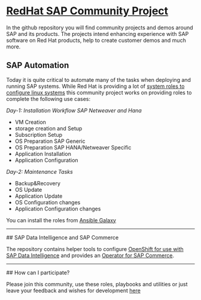 # [RedHat SAP Community Project](https://redhat-sap.github.io)

In the github repository you will find community projects and demos around SAP and its products.
The projects intend enhancing experience with SAP software on Red Hat products, help to create customer demos and much more.


## SAP Automation

Today it is quite critical to automate many of the tasks when deploying and running SAP systems.
While Red Hat is providing a lot of [system roles to configure linux systems](https://galaxy.ansible.com/linux-system-roles) this community project works on providing roles to complete the following use cases:

<em>Day-1: Installation Workflow SAP Netweaver and Hana</em>

* VM Creation
* storage creation and Setup
* Subscription Setup
* OS Preparation SAP Generic
* OS Preparation SAP HANA/Netweaver Specific
* Application Installation
* Application Configuration

<em>Day-2: Maintenance Tasks</em>

* Backup&Recovery
* OS Update
* Application Update
* OS Configuration changes
* Application Configuration changes

You can install the roles from [Ansible Galaxy](https://galaxy.ansible.com/redhat_sap)

<hr>
## SAP Data Intelligence and SAP Commerce

The repository contains helper tools to configure [OpenShift for use with SAP Data Intelligence](https://github.com/redhat-sap/sap-data-intelligence) and provides an [Operator for SAP Commerce](https://github.com/redhat-sap/sap-commerce-operator).

<hr>
## How can I participate?

Please join this community, use these roles, playbooks and utilities or just leave your feedback and wishes for development [here](https://github.com/redhat-sap/redhat-sap.github.io/issues)
